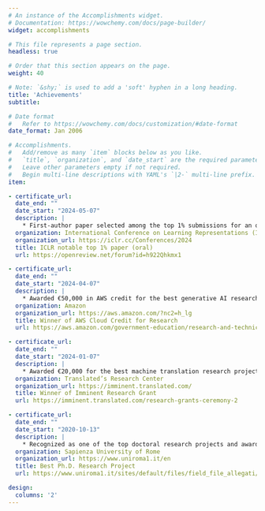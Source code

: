 ```yaml
---
# An instance of the Accomplishments widget.
# Documentation: https://wowchemy.com/docs/page-builder/
widget: accomplishments

# This file represents a page section.
headless: true

# Order that this section appears on the page.
weight: 40

# Note: `&shy;` is used to add a 'soft' hyphen in a long heading.
title: 'Achievements'
subtitle:

# Date format
#   Refer to https://wowchemy.com/docs/customization/#date-format
date_format: Jan 2006

# Accomplishments.
#   Add/remove as many `item` blocks below as you like.
#   `title`, `organization`, and `date_start` are the required parameters.
#   Leave other parameters empty if not required.
#   Begin multi-line descriptions with YAML's `|2-` multi-line prefix.
item:

- certificate_url:
  date_end: ""
  date_start: "2024-05-07"
  description: |
    * First-author paper selected among the top 1% submissions for an oral presentation at ICLR 2024
  organization: International Conference on Learning Representations (ICLR)
  organization_url: https://iclr.cc/Conferences/2024
  title: ICLR notable top 1% paper (oral)
  url: https://openreview.net/forum?id=h922Qhkmx1

- certificate_url:
  date_end: ""
  date_start: "2024-04-07"
  description: |
    * Awarded €50,000 in AWS credit for the best generative AI research project
  organization: Amazon
  organization_url: https://aws.amazon.com/?nc2=h_lg
  title: Winner of AWS Cloud Credit for Research
  url: https://aws.amazon.com/government-education/research-and-technical-computing/cloud-credit-for-research/

- certificate_url:
  date_end: ""
  date_start: "2024-01-07"
  description: |
    * Awarded €20,000 for the best machine translation research project
  organization: Translated’s Research Center
  organization_url: https://imminent.translated.com/
  title: Winner of Imminent Research Grant
  url: https://imminent.translated.com/research-grants-ceremony-2

- certificate_url:
  date_end: ""
  date_start: "2020-10-13"
  description: |
    * Recognized as one of the top doctoral research projects and awarded research funding
  organization: Sapienza University of Rome
  organization_url: https://www.uniroma1.it/en
  title: Best Ph.D. Research Project
  url: https://www.uniroma1.it/sites/default/files/field_file_allegati/graduatoria_avvio_per_web_0.pdf

design:
  columns: '2' 
---
```

